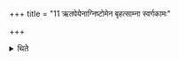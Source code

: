 +++
title = "11 ऋतपेयेनाग्निष्टोमेन बृहत्साम्ना स्वर्गकामः"

+++

<details><summary>थिते</summary>

ऋतपेयेनाग्निष्टोमेन बृहत्साम्ना स्वर्गकामः ११
</details>
